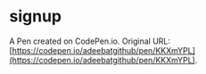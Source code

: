 # signup

A Pen created on CodePen.io. Original URL: [https://codepen.io/adeebatgithub/pen/KKXmYPL](https://codepen.io/adeebatgithub/pen/KKXmYPL).

